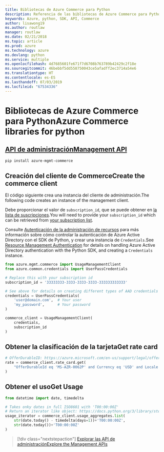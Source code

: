 ```yaml
---
title: Bibliotecas de Azure Commerce para Python
description: Referencia de las bibliotecas de Azure Commerce para Python
keywords: Azure, python, SDK, API, Commerce
author: lisawong19
ms.author: routlaw
manager: routlaw
ms.date: 02/21/2018
ms.topic: article
ms.prod: azure
ms.technology: azure
ms.devlang: python
ms.service: multiple
ms.openlocfilehash: 4d7685601fe671f7d6708b763789b42429c2f18e
ms.sourcegitcommit: 46bebbf5dd558750043ce5afadff2ec3714a54e6
ms.translationtype: HT
ms.contentlocale: es-ES
ms.lasthandoff: 07/03/2019
ms.locfileid: "67534336"
---
```

# <a name="azure-commerce-libraries-for-python"></a><span data-ttu-id="f064e-104">Bibliotecas de Azure Commerce para Python</span><span class="sxs-lookup"><span data-stu-id="f064e-104">Azure Commerce libraries for python</span></span>

## <a name="management-apipythonapioverviewazurecommercemanagement"></a>[<span data-ttu-id="f064e-105">API de administración</span><span class="sxs-lookup"><span data-stu-id="f064e-105">Management API</span></span>](/python/api/overview/azure/commerce/management)

```bash
pip install azure-mgmt-commerce
```
## <a name="create-the-commerce-client"></a><span data-ttu-id="f064e-106">Creación del cliente de Commerce</span><span class="sxs-lookup"><span data-stu-id="f064e-106">Create the commerce client</span></span>

<span data-ttu-id="f064e-107">El código siguiente crea una instancia del cliente de administración.</span><span class="sxs-lookup"><span data-stu-id="f064e-107">The following code creates an instance of the management client.</span></span>

<span data-ttu-id="f064e-108">Debe proporcionar el valor de ``subscription_id``, que se puede obtener en [la lista de suscripciones](https://manage.windowsazure.com/#Workspaces/AdminTasks/SubscriptionMapping).</span><span class="sxs-lookup"><span data-stu-id="f064e-108">You will need to provide your ``subscription_id`` which can be retrieved from [your subscription list](https://manage.windowsazure.com/#Workspaces/AdminTasks/SubscriptionMapping).</span></span>

<span data-ttu-id="f064e-109">Consulte [Autenticación de la administración de recursos](/python/azure/python-sdk-azure-authenticate) para más información sobre cómo controlar la autenticación de Azure Active Directory con el SDK de Python, y crear una instancia de ``Credentials``.</span><span class="sxs-lookup"><span data-stu-id="f064e-109">See [Resource Management Authentication](/python/azure/python-sdk-azure-authenticate) for details on handling Azure Active Directory authentication with the Python SDK, and creating a ``Credentials`` instance.</span></span>

```python
from azure.mgmt.commerce import UsageManagementClient
from azure.common.credentials import UserPassCredentials

# Replace this with your subscription id
subscription_id = '33333333-3333-3333-3333-333333333333'

# See above for details on creating different types of AAD credentials
credentials = UserPassCredentials(
    'user@domain.com',  # Your user
    'my_password',      # Your password
)

commerce_client = UsageManagementClient(
    credentials,
    subscription_id
)
``` 

## <a name="get-rate-card"></a><span data-ttu-id="f064e-110">Obtener la clasificación de la tarjeta</span><span class="sxs-lookup"><span data-stu-id="f064e-110">Get rate card</span></span>

```python
# OfferDurableID: https://azure.microsoft.com/en-us/support/legal/offer-details/
rate = commerce_client.rate_card.get(
    "OfferDurableId eq 'MS-AZR-0062P' and Currency eq 'USD' and Locale eq 'en-US' and RegionInfo eq 'US'"
)
```

## <a name="get-usage"></a><span data-ttu-id="f064e-111">Obtener el uso</span><span class="sxs-lookup"><span data-stu-id="f064e-111">Get Usage</span></span>

```python
from datetime import date, timedelta

# Takes onky dates in full ISO8601 with 'T00:00:00Z'
# Return an iterator like object: https://docs.python.org/3/library/stdtypes.html#iterator-types
usage_iterator = commerce_client.usage_aggregates.list(
    str(date.today() - timedelta(days=1))+'T00:00:00Z',
    str(date.today())+'T00:00:00Z'
)
```

> [!div class="nextstepaction"]
> [<span data-ttu-id="f064e-112">Explorar las API de administración</span><span class="sxs-lookup"><span data-stu-id="f064e-112">Explore the Management APIs</span></span>](/python/api/overview/azure/commerce/management)
